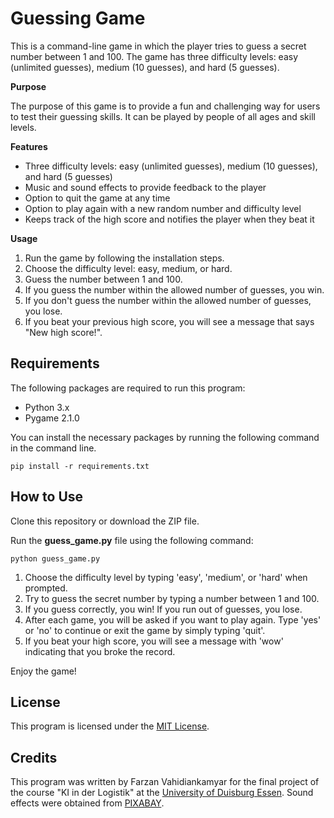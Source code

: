 # **Guessing Game**

This is a command-line game in which the player tries to guess a secret number between 1 and 100. The game has three difficulty levels: easy (unlimited guesses), medium (10 guesses), and hard (5 guesses).


**Purpose**

The purpose of this game is to provide a fun and challenging way for users to test their guessing skills. It can be played by people of all ages and skill levels.


**Features**

- Three difficulty levels: easy (unlimited guesses), medium (10 guesses), and hard (5 guesses)
- Music and sound effects to provide feedback to the player
- Option to quit the game at any time
- Option to play again with a new random number and difficulty level
- Keeps track of the high score and notifies the player when they beat it


**Usage**

1. Run the game by following the installation steps.
2. Choose the difficulty level: easy, medium, or hard.
3. Guess the number between 1 and 100.
4. If you guess the number within the allowed number of guesses, you win.
5. If you don't guess the number within the allowed number of guesses, you lose.
6. If you beat your previous high score, you will see a message that says "New high score!".

## Requirements

The following packages are required to run this program:

- Python 3.x
- Pygame 2.1.0

You can install the necessary packages by running the following command in the command line.
```
pip install -r requirements.txt
```



## How to Use

Clone this repository or download the ZIP file.

Run the **guess_game.py** file using the following command:

```
python guess_game.py
```

1. Choose the difficulty level by typing 'easy', 'medium', or 'hard' when prompted.
2. Try to guess the secret number by typing a number between 1 and 100.
3. If you guess correctly, you win! If you run out of guesses, you lose.
4. After each game, you will be asked if you want to play again. Type 'yes' or 'no' to continue or exit the game by simply typing 'quit'.
5. If you beat your high score, you will see a message with 'wow' indicating that you broke the record.

Enjoy the game!

## License

This program is licensed under the [MIT License](https://github.com/vkfarzan/guessing-game/blob/main/LICENSE).


## Credits

This program was written by Farzan Vahidiankamyar for the final project of the course "KI in der Logistik" at the [University of Duisburg Essen](https://www.uni-due.de/).
Sound effects were obtained from [PIXABAY](https://pixabay.com/).
